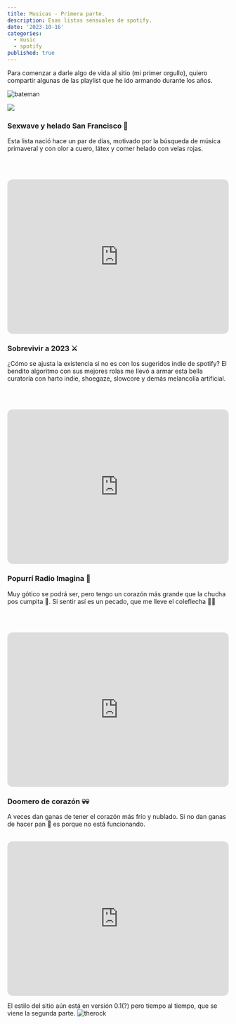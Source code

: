```yaml
---
title: Musicas - Primera parte.
description: Esas listas sensuales de spotify.
date: '2023-10-16'
categories:
  - music
  - spotify
published: true
---
```


Para comenzar a darle algo de vida al sitio (mi primer orgullo), quiero compartir algunas de las playlist que he ido armando durante los años.

![bateman](/lib/images/bateman.gif)


<a target="_blank" href="https://open.spotify.com/user/vinfard?si=888596931136412e" style="color: white; text-decoration: none;"
   onmouseover="this.style.color='#9c9a9a';"
   onmouseout="this.style.color='white';">
  <img src="/lib/images/spotify-client-icon.png" alt="spotify"> Mi perfil de Spotify
</a>


### Sexwave y helado San Francisco 🍨

Esta lista nació hace un par de días, motivado por la búsqueda de música primaveral y con olor a cuero, látex y comer helado con velas rojas.

<br><br> <!-- Agregar dos líneas en blanco para más espacio -->

<iframe style="border-radius:12px" src="https://open.spotify.com/embed/playlist/0tiatZStbzZKqXQS0gcL87?utm_source=generator&theme=0" width="100%" height="352" frameBorder="0" allowfullscreen="" allow="autoplay; clipboard-write; encrypted-media; fullscreen; picture-in-picture" loading="lazy"></iframe>

### Sobrevivir a 2023 ⚔️

¿Cómo se ajusta la existencia si no es con los sugeridos indie de spotify? El bendito algoritmo con sus mejores rolas me llevó a armar esta bella curatoría con harto indie, shoegaze, slowcore y demás melancolía artificial.

<br><br>

<iframe style="border-radius:12px" src="https://open.spotify.com/embed/playlist/5ydttdLIWo3WqgjmBtZgMs?utm_source=generator" width="100%" height="352" frameBorder="0" allowfullscreen="" allow="autoplay; clipboard-write; encrypted-media; fullscreen; picture-in-picture" loading="lazy"></iframe>

### Popurrí Radio Imagina 🥀
Muy gótico se podrá ser, pero tengo un corazón más grande que la chucha pos cumpita 💖.
Si sentir así es un pecado, que me lleve el coleflecha 👹👿

<br><br>

<iframe style="border-radius:12px" src="https://open.spotify.com/embed/playlist/65FjCyxdzelKkRs4uTG43a?utm_source=generator" width="100%" height="352" frameBorder="0" allowfullscreen="" allow="autoplay; clipboard-write; encrypted-media; fullscreen; picture-in-picture" loading="lazy"></iframe>

### Doomero de corazón 💀💀

A veces dan ganas de tener el corazón más frío y nublado. Si no dan ganas de hacer pan 🍞 es porque no está funcionando.
<br><br>

<iframe style="border-radius:12px" src="https://open.spotify.com/embed/playlist/4L5Z4p3aRcsoVGtgnvBoS7?utm_source=generator" width="100%" height="352" frameBorder="0" allowfullscreen="" allow="autoplay; clipboard-write; encrypted-media; fullscreen; picture-in-picture" loading="lazy"></iframe>

El estilo del sitio aún está en versión 0.1(?) pero tiempo al tiempo, que se viene la segunda parte.
![therock](/lib/images/therock.gif)
